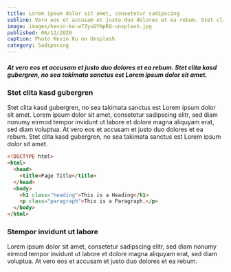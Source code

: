 ```yaml
---
title: Lorem ipsum dolor sit amet, consetetur sadipscing
subline: Vero eos et accusam et justo duo dolores et ea rebum. Stet clita kasd duo dolores.
image: images/kevin-ku-w7ZyuGYNpRQ-unsplash.jpg
published: 06/12/2020
caption: Photo Kevin Ku on Unsplash
category: Sadipscing
---
```


##### At vero eos et accusam et justo duo dolores et ea rebum. Stet clita kasd gubergren, no sea takimata sanctus est Lorem ipsum dolor sit amet.

### Stet clita kasd gubergren

Stet clita kasd gubergren, no sea takimata sanctus est Lorem ipsum dolor sit amet. Lorem ipsum dolor sit amet, consetetur sadipscing elitr, sed diam nonumy eirmod tempor invidunt ut labore et dolore magna aliquyam erat, sed diam voluptua. At vero eos et accusam et justo duo dolores et ea rebum. Stet clita kasd gubergren, no sea takimata sanctus est Lorem ipsum dolor sit amet.

```html
<!DOCTYPE html>
<html>
  <head>
    <title>Page Title</title>
  </head>
  <body>
    <h1 class="heading">This is a Heading</h1>
    <p class="paragraph">This is a Paragraph.</p>
  </body>
</html>
```

### Stempor invidunt ut labore

Lorem ipsum dolor sit amet, consetetur sadipscing elitr, sed diam nonumy eirmod tempor invidunt ut labore et dolore magna aliquyam erat, sed diam voluptua. At vero eos et accusam et justo duo dolores et ea rebum.
